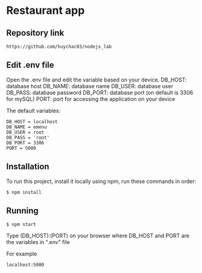 # Restaurant app

## Repository link
```
https://github.com/huychac03/nodejs_lab
```

## Edit .env file
Open the .env file and edit the variable based on your device.
DB_HOST: database host
DB_NAME: database name
DB_USER: database user
DB_PASS: database password
DB_PORT: database port (on default is 3306 for mySQL)
PORT: port for accessing the application on your device

The default variables:
```
DB_HOST = localhost
DB_NAME = emenu
DB_USER = root
DB_PASS = 'root'
DB_PORT = 3306
PORT = 5000
```


## Installation
To run this project, install it locally using npm, run these commands in order:

```
$ npm install
```

## Running
```
$ npm start
```
Type (DB_HOST):(PORT) on your browser where DB_HOST and PORT are the variables in ".env" file

For example
```
localhost:5000
```

